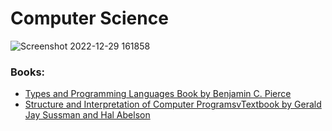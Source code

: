 # Computer Science

![Screenshot 2022-12-29 161858](https://user-images.githubusercontent.com/8178412/209950295-5fd2aaa8-aac2-4e6f-b477-4c95c98072d9.png)


### Books:

- [Types and Programming Languages Book by Benjamin C. Pierce](https://g.co/kgs/Hu1FVb)
- [Structure and Interpretation of Computer ProgramsvTextbook by Gerald Jay Sussman and Hal Abelson](https://g.co/kgs/EzN18U)
